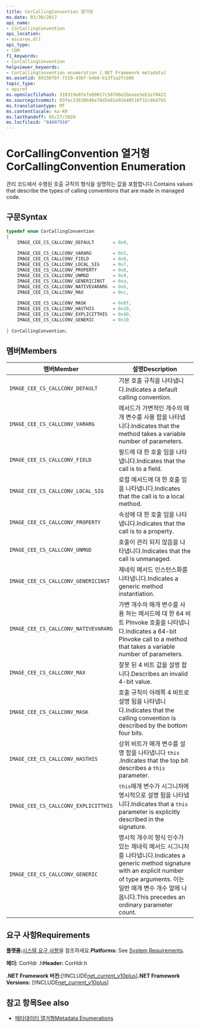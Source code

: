 ```yaml
---
title: CorCallingConvention 열거형
ms.date: 03/30/2017
api_name:
- CorCallingConvention
api_location:
- mscoree.dll
api_type:
- COM
f1_keywords:
- CorCallingConvention
helpviewer_keywords:
- CorCallingConvention enumeration [.NET Framework metadata]
ms.assetid: 69156fbf-7219-43bf-b4b8-b13f1a2fcb86
topic_type:
- apiref
ms.openlocfilehash: 310319e8fefe80017c58706e2beaee5eb1e78422
ms.sourcegitcommit: 03fec33630b46e78d5e81e91b40518f32c4bd7b5
ms.translationtype: MT
ms.contentlocale: ko-KR
ms.lasthandoff: 05/27/2020
ms.locfileid: "84007910"
---
```

# <a name="corcallingconvention-enumeration"></a><span data-ttu-id="2479c-102">CorCallingConvention 열거형</span><span class="sxs-lookup"><span data-stu-id="2479c-102">CorCallingConvention Enumeration</span></span>
<span data-ttu-id="2479c-103">관리 코드에서 수행된 호출 규칙의 형식을 설명하는 값을 포함합니다.</span><span class="sxs-lookup"><span data-stu-id="2479c-103">Contains values that describe the types of calling conventions that are made in managed code.</span></span>  
  
## <a name="syntax"></a><span data-ttu-id="2479c-104">구문</span><span class="sxs-lookup"><span data-stu-id="2479c-104">Syntax</span></span>  
  
```cpp  
typedef enum CorCallingConvention  
{  
    IMAGE_CEE_CS_CALLCONV_DEFAULT       = 0x0,  
  
    IMAGE_CEE_CS_CALLCONV_VARARG        = 0x5,  
    IMAGE_CEE_CS_CALLCONV_FIELD         = 0x6,  
    IMAGE_CEE_CS_CALLCONV_LOCAL_SIG     = 0x7,  
    IMAGE_CEE_CS_CALLCONV_PROPERTY      = 0x8,  
    IMAGE_CEE_CS_CALLCONV_UNMGD         = 0x9,  
    IMAGE_CEE_CS_CALLCONV_GENERICINST   = 0xa,  
    IMAGE_CEE_CS_CALLCONV_NATIVEVARARG  = 0xb,  
    IMAGE_CEE_CS_CALLCONV_MAX           = 0xc,  
  
    IMAGE_CEE_CS_CALLCONV_MASK          = 0x0f,  
    IMAGE_CEE_CS_CALLCONV_HASTHIS       = 0x20,  
    IMAGE_CEE_CS_CALLCONV_EXPLICITTHIS  = 0x40,  
    IMAGE_CEE_CS_CALLCONV_GENERIC       = 0x10  
  
} CorCallingConvention;  
```  
  
## <a name="members"></a><span data-ttu-id="2479c-105">멤버</span><span class="sxs-lookup"><span data-stu-id="2479c-105">Members</span></span>  
  
|<span data-ttu-id="2479c-106">멤버</span><span class="sxs-lookup"><span data-stu-id="2479c-106">Member</span></span>|<span data-ttu-id="2479c-107">설명</span><span class="sxs-lookup"><span data-stu-id="2479c-107">Description</span></span>|  
|------------|-----------------|  
|`IMAGE_CEE_CS_CALLCONV_DEFAULT`|<span data-ttu-id="2479c-108">기본 호출 규칙을 나타냅니다.</span><span class="sxs-lookup"><span data-stu-id="2479c-108">Indicates a default calling convention.</span></span>|  
|`IMAGE_CEE_CS_CALLCONV_VARARG`|<span data-ttu-id="2479c-109">메서드가 가변적인 개수의 매개 변수를 사용 함을 나타냅니다.</span><span class="sxs-lookup"><span data-stu-id="2479c-109">Indicates that the method takes a variable number of parameters.</span></span>|  
|`IMAGE_CEE_CS_CALLCONV_FIELD`|<span data-ttu-id="2479c-110">필드에 대 한 호출 임을 나타냅니다.</span><span class="sxs-lookup"><span data-stu-id="2479c-110">Indicates that the call is to a field.</span></span>|  
|`IMAGE_CEE_CS_CALLCONV_LOCAL_SIG`|<span data-ttu-id="2479c-111">로컬 메서드에 대 한 호출 임을 나타냅니다.</span><span class="sxs-lookup"><span data-stu-id="2479c-111">Indicates that the call is to a local method.</span></span>|  
|`IMAGE_CEE_CS_CALLCONV_PROPERTY`|<span data-ttu-id="2479c-112">속성에 대 한 호출 임을 나타냅니다.</span><span class="sxs-lookup"><span data-stu-id="2479c-112">Indicates that the call is to a property.</span></span>|  
|`IMAGE_CEE_CS_CALLCONV_UNMGD`|<span data-ttu-id="2479c-113">호출이 관리 되지 않음을 나타냅니다.</span><span class="sxs-lookup"><span data-stu-id="2479c-113">Indicates that the call is unmanaged.</span></span>|  
|`IMAGE_CEE_CS_CALLCONV_GENERICINST`|<span data-ttu-id="2479c-114">제네릭 메서드 인스턴스화를 나타냅니다.</span><span class="sxs-lookup"><span data-stu-id="2479c-114">Indicates a generic method instantiation.</span></span>|  
|`IMAGE_CEE_CS_CALLCONV_NATIVEVARARG`|<span data-ttu-id="2479c-115">가변 개수의 매개 변수를 사용 하는 메서드에 대 한 64 비트 PInvoke 호출을 나타냅니다.</span><span class="sxs-lookup"><span data-stu-id="2479c-115">Indicates a 64-bit PInvoke call to a method that takes a variable number of parameters.</span></span>|  
|`IMAGE_CEE_CS_CALLCONV_MAX`|<span data-ttu-id="2479c-116">잘못 된 4 비트 값을 설명 합니다.</span><span class="sxs-lookup"><span data-stu-id="2479c-116">Describes an invalid 4-bit value.</span></span>|  
|`IMAGE_CEE_CS_CALLCONV_MASK`|<span data-ttu-id="2479c-117">호출 규칙이 아래쪽 4 비트로 설명 됨을 나타냅니다.</span><span class="sxs-lookup"><span data-stu-id="2479c-117">Indicates that the calling convention is described by the bottom four bits.</span></span>|  
|`IMAGE_CEE_CS_CALLCONV_HASTHIS`|<span data-ttu-id="2479c-118">상위 비트가 매개 변수를 설명 함을 나타냅니다 `this` .</span><span class="sxs-lookup"><span data-stu-id="2479c-118">Indicates that the top bit describes a `this` parameter.</span></span>|  
|`IMAGE_CEE_CS_CALLCONV_EXPLICITTHIS`|<span data-ttu-id="2479c-119">`this`매개 변수가 시그니처에 명시적으로 설명 됨을 나타냅니다.</span><span class="sxs-lookup"><span data-stu-id="2479c-119">Indicates that a `this` parameter is explicitly described in the signature.</span></span>|  
|`IMAGE_CEE_CS_CALLCONV_GENERIC`|<span data-ttu-id="2479c-120">명시적 개수의 형식 인수가 있는 제네릭 메서드 시그니처를 나타냅니다.</span><span class="sxs-lookup"><span data-stu-id="2479c-120">Indicates a generic method signature with an explicit number of type arguments.</span></span> <span data-ttu-id="2479c-121">이는 일반 매개 변수 개수 앞에 나옵니다.</span><span class="sxs-lookup"><span data-stu-id="2479c-121">This precedes an ordinary parameter count.</span></span>|  
  
## <a name="requirements"></a><span data-ttu-id="2479c-122">요구 사항</span><span class="sxs-lookup"><span data-stu-id="2479c-122">Requirements</span></span>  
 <span data-ttu-id="2479c-123">**플랫폼:**[시스템 요구 사항](../../get-started/system-requirements.md)을 참조하세요.</span><span class="sxs-lookup"><span data-stu-id="2479c-123">**Platforms:** See [System Requirements](../../get-started/system-requirements.md).</span></span>  
  
 <span data-ttu-id="2479c-124">**헤더:** CorHdr .h</span><span class="sxs-lookup"><span data-stu-id="2479c-124">**Header:** CorHdr.h</span></span>  
  
 <span data-ttu-id="2479c-125">**.NET Framework 버전:**[!INCLUDE[net_current_v10plus](../../../../includes/net-current-v10plus-md.md)]</span><span class="sxs-lookup"><span data-stu-id="2479c-125">**.NET Framework Versions:** [!INCLUDE[net_current_v10plus](../../../../includes/net-current-v10plus-md.md)]</span></span>  
  
## <a name="see-also"></a><span data-ttu-id="2479c-126">참고 항목</span><span class="sxs-lookup"><span data-stu-id="2479c-126">See also</span></span>

- [<span data-ttu-id="2479c-127">메타데이터 열거형</span><span class="sxs-lookup"><span data-stu-id="2479c-127">Metadata Enumerations</span></span>](metadata-enumerations.md)
